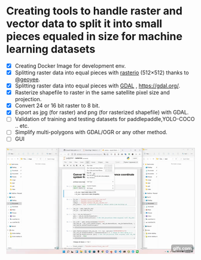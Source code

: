 # Creating tools to handle raster and vector data to split it into small pieces equaled in size for machine learning datasets

- [X] Creating Docker Image for development env.
- [x] Splitting raster data into equal pieces with [rasterio](https://github.com/rasterio/rasterio) (512×512) thanks to [@geoyee](https://github.com/geoyee).
- [x] Splitting raster data into equal pieces with [GDAL](https://github.com/OSGeo/gdal) , https://gdal.org/.
- [x] Rasterize shapefile to raster in the same satellite pixel size and projection.
- [X] Convert 24 or 16 bit raster to 8 bit.
- [X] Export as jpg (for raster) and png (for rasterized shapefile) with GDAL.
- [ ] Validation of training and testing datasets for paddlepaddle,YOLO-COCO .. etc.
- [ ] Simplify multi-polygons with GDAL/OGR or any other method.
- [ ] GUI

 ![](/docs/images/vQ9YMn.gif)
